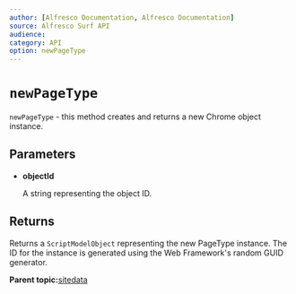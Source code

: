 ```yaml
---
author: [Alfresco Documentation, Alfresco Documentation]
source: Alfresco Surf API
audience: 
category: API
option: newPageType
---
```


# `newPageType`

`newPageType` - this method creates and returns a new Chrome object instance.

## Parameters

-   **objectId**

    A string representing the object ID.


## Returns

Returns a `ScriptModelObject` representing the new PageType instance. The ID for the instance is generated using the Web Framework's random GUID generator.

**Parent topic:**[sitedata](../references/APISurf-sitedata.md)

